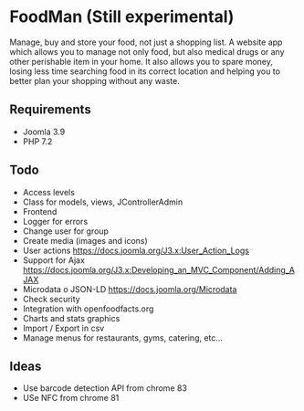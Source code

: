 # FoodMan (Still experimental)

Manage, buy and store your food, not just a shopping list.
A website app which allows you to manage not only food, but also medical drugs or any other perishable item in your home.
It also allows you to spare money, losing less time searching food in its correct location and helping you to better plan your shopping without any waste.  

Requirements
-------------
- Joomla 3.9
- PHP 7.2

Todo
-------------

- Access levels
- Class for models, views, JControllerAdmin
- Frontend
- Logger for errors
- Change user for group
- Create media (images and icons)
- User actions https://docs.joomla.org/J3.x:User_Action_Logs
- Support for Ajax https://docs.joomla.org/J3.x:Developing_an_MVC_Component/Adding_AJAX
- Microdata o JSON-LD https://docs.joomla.org/Microdata
- Check security
- Integration with openfoodfacts.org
- Charts and stats graphics
- Import / Export in csv
- Manage menus for restaurants, gyms, catering, etc...

Ideas
-------------

- Use barcode detection API from chrome 83
- USe NFC from chrome 81